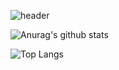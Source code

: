 ![header](https://capsule-render.vercel.app/api?type=cylinder&color=auto&height=300&section=header&text=hiwonwon&fontSize=90)

![Anurag's github stats](https://github-readme-stats.vercel.app/api?username=hiwonwon)

![Top Langs](https://github-readme-stats.vercel.app/api/top-langs/?username=hiwonwon&layout=compact)
